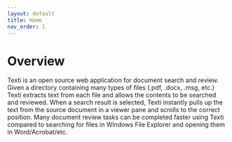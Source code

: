 ```yaml
---
layout: default
title: Home
nav_order: 1
---
```


# Overview

Texti is an open source web application for document search and review.  Given a directory containing many types of files (.pdf, .docx, .msg, etc.) Texti extracts text from each file and allows the contents to be searched and reviewed.  When a search result is selected, Texti instantly pulls up the text from the source document in a viewer pane and scrolls to the correct position.  Many document review tasks can be completed faster using Texti compared to searching for files in Windows File Explorer and opening them in Word/Acrobat/etc. 